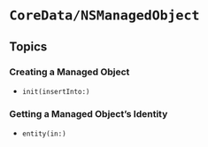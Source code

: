 # ``CoreData/NSManagedObject``

## Topics

### Creating a Managed Object

- ``init(insertInto:)``

### Getting a Managed Object’s Identity

- ``entity(in:)``
